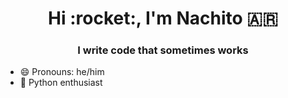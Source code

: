 <h1 align="center">Hi :rocket:, I'm Nachito 🇦🇷 </h1>
<h3 align="center">I write code that sometimes works</h3>

- 😄 Pronouns: he/him
- 🐍 Python enthusiast 
